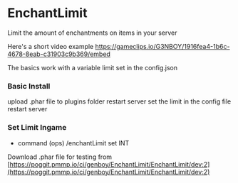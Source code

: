 # EnchantLimit
Limit the amount of enchantments on items in your server

Here's a short video example
https://gameclips.io/G3NBOY/1916fea4-1b6c-4678-8eab-c31903c9b369/embed

The basics work with a variable limit set in the config.json

### Basic Install

upload .phar file to plugins folder 
restart server 
set the limit in the config file 
restart server

### Set Limit Ingame

- command (ops) /enchantLimit set INT
    

Download .phar file for testing from [https://poggit.pmmp.io/ci/genboy/EnchantLimit/EnchantLimit/dev:2](https://poggit.pmmp.io/ci/genboy/EnchantLimit/EnchantLimit/dev:2) 